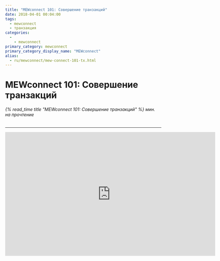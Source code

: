 ```yaml
---
title: "MEWconnect 101: Совершение транзакций"
date: 2018-04-01 00:04:00
tags:
  - mewconnect
  - транзакция
categories:
  - 
    - mewconnect
primary_category: mewconnect
primary_category_display_name: "MEWconnect"
alias:
  - ru/mewconnect/mew-connect-101-tx.html
---
```


# **MEWconnect 101: Совершение транзакций**

###### {% read_time title "MEWconnect 101: Совершение транзакций" %} мин. на прочтение

* * *

<div class="youtube-video">
<iframe width="678" height="400" src="https://www.youtube.com/embed/nMefcCPr2ZU" frameborder="0" allow="accelerometer; autoplay; encrypted-media; gyroscope; picture-in-picture" allowfullscreen></iframe>
</div>
